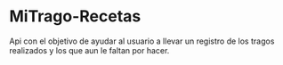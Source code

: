 # MiTrago-Recetas
Api con el objetivo de ayudar al usuario a llevar un registro de los tragos realizados y los que aun le faltan por hacer.
